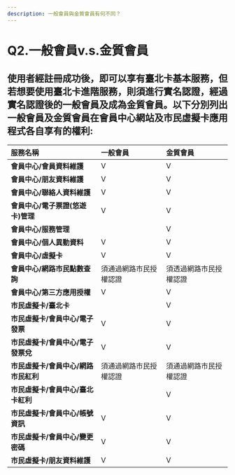 ```yaml
---
description: 一般會員與金質會員有何不同？
---
```


# Q2.一般會員v.s.金質會員

## 使用者經註冊成功後，即可以享有臺北卡基本服務，但若想要使用臺北卡進階服務，則須進行實名認證，經過實名認證後的一般會員及成為金質會員。以下分別列出一般會員及金質會員在會員中心網站及市民虛擬卡應用程式各自享有的權利:

| **服務名稱** | 一般會員 | 金質會員 |
| :--- | :--- | :--- |
| **會員中心/會員資料維護** | Ⅴ | Ⅴ |
| **會員中心/朋友資料維護** | Ⅴ | Ⅴ |
| **會員中心/聯絡人資料維護** | Ⅴ | Ⅴ |
| **會員中心/電子票證\(悠遊卡\)管理** | Ⅴ | Ⅴ |
| **會員中心/服務管理** |  | Ⅴ |
| **會員中心/個人異動資料** | Ⅴ | Ⅴ |
| **會員中心/虛擬卡** | Ⅴ | Ⅴ |
| **會員中心/網路市民點數查詢** | 須通過網路市民授權認證 | 須透過網路市民授權認證 |
| **會員中心/第三方應用授權** | Ⅴ | Ⅴ |
| **市民虛擬卡/臺北卡** |  | Ⅴ |
| **市民虛擬卡/會員中心/電子發票** | Ⅴ | Ⅴ |
| **市民虛擬卡/會員中心/電子發票兌** | Ⅴ | Ⅴ |
| **市民虛擬卡/會員中心/網路市民紅利** | 須通過網路市民授權認證 | 須通過網路市民授權認證 |
| **市民虛擬卡/會員中心/臺北卡紅利** |  | Ⅴ |
| **市民虛擬卡/會員中心/帳號資訊** | Ⅴ | Ⅴ |
| **市民虛擬卡/會員中心/變更密碼** | Ⅴ | Ⅴ |
| **市民虛擬卡/朋友資料維護** | Ⅴ | Ⅴ |

